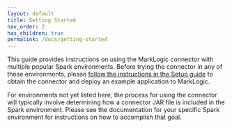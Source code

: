 ```yaml
---
layout: default
title: Getting Started
nav_order: 2
has_children: true
permalink: /docs/getting-started
---
```


This guide provides instructions on using the MarkLogic connector with multiple popular Spark environments. 
Before trying the connector in any of these environments, please [follow the instructions in the Setup guide](setup.md)
to obtain the connector and deploy an example application to MarkLogic.

For environments not yet listed here, the process for using the connector will typically involve determining how a 
connector JAR file is included in the Spark environment. Please see the documentation for your specific Spark 
environment for instructions on how to accomplish that goal.
